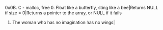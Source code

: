 0x0B. C - malloc, free
0. Float like a butterfly, sting like a bee|Returns NULL if size = 0|Returns a pointer to the array, or NULL if it fails
1. The woman who has no imagination has no wings|
